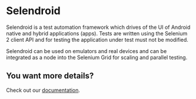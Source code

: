 Selendroid
==========

Selendroid is a test automation framework which drives of the UI of Android native and hybrid applications (apps). 
Tests are written using the Selenium 2 client API and for testing the application under test must not be modified. 

Selendroid can be used on emulators and real devices and can be integrated as a node into the Selenium Grid 
for scaling and parallel testing. 


You want more details?
----------------------

Check out our [documentation](http://selendroid.io).

